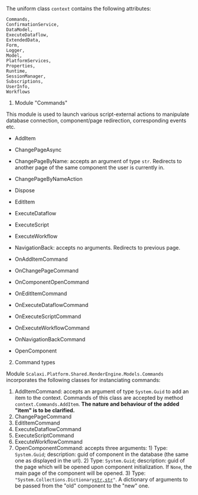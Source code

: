 The uniform class <code>context</code> contains the following attributes:

```
Commands, 
ConfirmationService, 
DataModel, 
ExecuteDataflow, 
ExtendedData, 
Form, 
Logger, 
Model, 
PlatformServices, 
Properties, 
Runtime, 
SessionManager,
Subscriptions, 
UserInfo, 
Workflows
```

1. Module "Commands"

This module is used to launch various script-external actions to manipulate database connection, component/page redirection, corresponding events etc.

* AddItem
  
* ChangePageAsync

* ChangePageByName: accepts an argument of type <code>str</code>. Redirects to another page of the same component the user is currently in.

* ChangePageByNameAction

* Dispose

* EditItem

* ExecuteDataflow

* ExecuteScript

* ExecuteWorkflow

* NavigationBack: accepts no arguments. Redirects to previous page.

* OnAddItemCommand

* OnChangePageCommand

* OnComponentOpenCommand

* OnEditItemCommand

* OnExecuteDataflowCommand

* OnExecuteScriptCommand

* OnExecuteWorkflowCommand

* OnNavigationBackCommand

* OpenComponent

2. Command types

Module <code>Scalaxi.Platform.Shared.RenderEngine.Models.Commands</code> incorporates the following classes for instanciating commands:

1. AddItemCommand: accepts an argument of type <code>System.Guid</code> to add an item to the context. Commands of this class are accepted by method <code>context.Commands.AddItem</code>. <b>The nature and behaviour of the added "item" is to be clarified.</b>
2. ChangePageCommand
3. EditItemCommand
4. ExecuteDataflowCommand
5. ExecuteScriptCommand
6. ExecuteWorkflowCommand
7. OpenComponentCommand: accepts three arguments: 1) Type: <code>System.Guid</code>; description: guid of component in the database (the same one as displayed in the url). 2) Type: <code>System.Guid</code>; description: guid of the page which will be opened upon component initialization. If <code>None</code>, the main page of the component will be opened. 3) Type: <code>"System.Collections.Dictionary[str,str]()"</code>. A dictionary of arguments to be passed from the "old" component to the "new" one.






